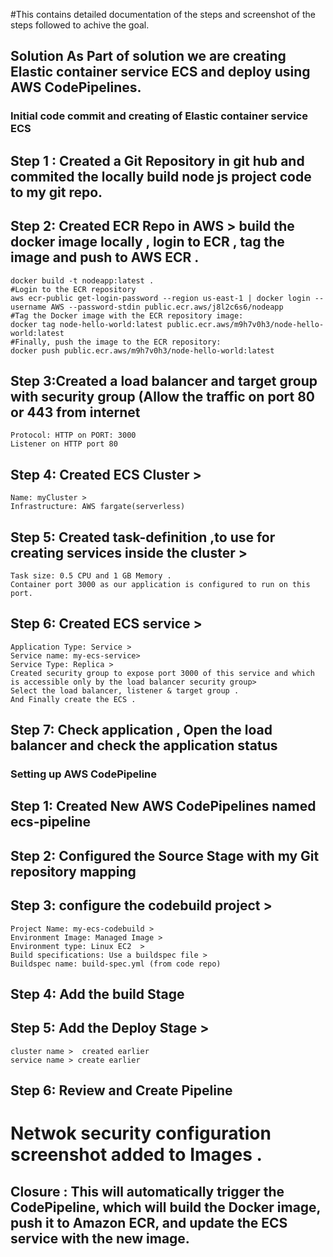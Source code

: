 #This contains detailed documentation of the steps and screenshot of the steps followed to achive the goal.

## Solution As Part of solution we are creating Elastic container service ECS and deploy using AWS CodePipelines. 

### Initial code commit and creating of Elastic container service ECS 

## Step 1 : Created a Git Repository in git hub and commited the locally build node js project code to my git repo.
## Step 2: Created ECR Repo in AWS > build the docker image locally , login to ECR , tag the image and push to AWS ECR .
    docker build -t nodeapp:latest .
    #Login to the ECR repository 
    aws ecr-public get-login-password --region us-east-1 | docker login --username AWS --password-stdin public.ecr.aws/j8l2c6s6/nodeapp
    #Tag the Docker image with the ECR repository image:
    docker tag node-hello-world:latest public.ecr.aws/m9h7v0h3/node-hello-world:latest
    #Finally, push the image to the ECR repository:
    docker push public.ecr.aws/m9h7v0h3/node-hello-world:latest
## Step 3:Created a load balancer and target group with security group (Allow the traffic on port 80 or 443 from internet 
    Protocol: HTTP on PORT: 3000 
    Listener on HTTP port 80
## Step 4: Created ECS Cluster > 
    Name: myCluster > 
    Infrastructure: AWS fargate(serverless)
## Step 5: Created task-definition ,to use for creating services inside the cluster >
    Task size: 0.5 CPU and 1 GB Memory . 
    Container port 3000 as our application is configured to run on this port.
## Step 6: Created ECS service >
    Application Type: Service >    
    Service name: my-ecs-service> 
    Service Type: Replica > 
    Created security group to expose port 3000 of this service and which is accessible only by the load balancer security group> 
    Select the load balancer, listener & target group .
    And Finally create the ECS .
## Step 7: Check application , Open the load balancer and check the application status

### Setting up AWS CodePipeline

## Step 1: Created New AWS CodePipelines named ecs-pipeline 
## Step 2: Configured the Source Stage with my Git repository mapping
## Step 3: configure the codebuild project >
    Project Name: my-ecs-codebuild >    
    Environment Image: Managed Image >
    Environment type: Linux EC2  >
    Build specifications: Use a buildspec file > 
    Buildspec name: build-spec.yml (from code repo)
## Step 4: Add the build Stage 
## Step 5: Add the Deploy Stage > 
    cluster name >  created earlier  
    service name > create earlier
## Step 6: Review and Create Pipeline 

# Netwok security configuration screenshot added to Images .

## Closure : This will automatically trigger the CodePipeline, which will build the Docker image, push it to Amazon ECR, and update the ECS service with the new image.
